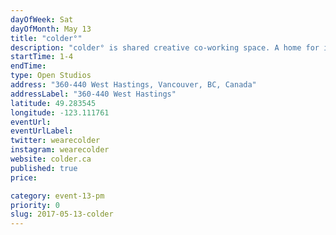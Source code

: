 ```yaml
---
dayOfWeek: Sat
dayOfMonth: May 13
title: "colder°"
description: "colder° is shared creative co-working space. A home for individuals looking to collaborate."
startTime: 1-4
endTime: 
type: Open Studios
address: "360-440 West Hastings, Vancouver, BC, Canada"
addressLabel: "360-440 West Hastings"
latitude: 49.283545
longitude: -123.111761
eventUrl: 
eventUrlLabel: 
twitter: wearecolder
instagram: wearecolder
website: colder.ca
published: true
price: 

category: event-13-pm
priority: 0
slug: 2017-05-13-colder
---
```

